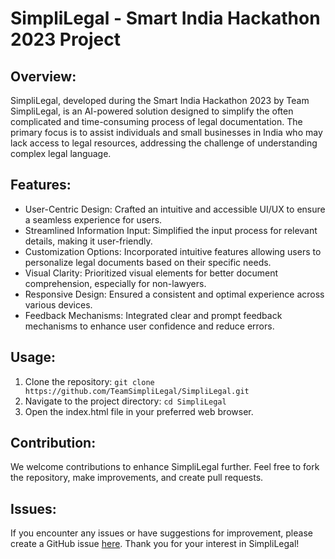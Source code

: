 # SimpliLegal - Smart India Hackathon 2023 Project

## Overview:

SimpliLegal, developed during the Smart India Hackathon 2023 by Team SimpliLegal, is an AI-powered solution designed to simplify the often complicated and time-consuming process of legal documentation. The primary focus is to assist individuals and small businesses in India who may lack access to legal resources, addressing the challenge of understanding complex legal language.

## Features:

- User-Centric Design: Crafted an intuitive and accessible UI/UX to ensure a seamless experience for users.
- Streamlined Information Input: Simplified the input process for relevant details, making it user-friendly.
- Customization Options: Incorporated intuitive features allowing users to personalize legal documents based on their specific needs.
- Visual Clarity: Prioritized visual elements for better document comprehension, especially for non-lawyers.
- Responsive Design: Ensured a consistent and optimal experience across various devices.
- Feedback Mechanisms: Integrated clear and prompt feedback mechanisms to enhance user confidence and reduce errors.

## Usage:

1. Clone the repository: `git clone https://github.com/TeamSimpliLegal/SimpliLegal.git`
2. Navigate to the project directory: `cd SimpliLegal`
3. Open the index.html file in your preferred web browser.

## Contribution:

We welcome contributions to enhance SimpliLegal further. Feel free to fork the repository, make improvements, and create pull requests.

## Issues:

If you encounter any issues or have suggestions for improvement, please create a GitHub issue [here](https://github.com/TeamSimpliLegal/SimpliLegal/issues).
Thank you for your interest in SimpliLegal!


